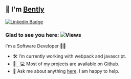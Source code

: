 ## 👋 I'm [Bently](https://github.com/BentlyM/)

[![Linkedin Badge](https://img.shields.io/badge/-LinkedIn-0e76a8?style=flat-square&logo=Linkedin&logoColor=white)](https://www.linkedin.com/in/bently-metayer-707364265/)

### Glad to see you here:  ![Views](https://komarev.com/ghpvc/?username=bentlyM&color=blue)


I'm a Software Developer 👨‍💻

- 🛠 I’m currently working with webpack and javascript.
- 🚀🏻‍💻 Most of my projects are available on [Github](https://github.com/BentlyM?tab=repositories).
- 💬 Ask me about anything [here](https://github.com/BentlyM/BentlyM/issues/). I am happy to help.
